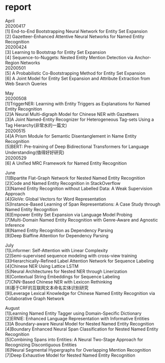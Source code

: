 # report

April  
20200417  
[1] End-to-End Bootstrapping Neural Network for Entity Set Expansion  
[2] Gazetteer-Enhanced Attentive Neural Networks for Named Entity Recognition  
20200424  
[3] Learning to Bootstrap for Entity Set Expansion  
[4] Sequence-to-Nuggets: Nested Entity Mention Detection via Anchor-Region Networks  
20200501  
[5] A Probabilistic Co-Bootstrapping Method for Entity Set Expansion  
[6] A Joint Model for Entity Set Expansion and Attribute Extraction from Web Search Queries  

May  
20200508  
[1]TriggerNER: Learning with Entity Triggers as Explanations for Named Entity Recognition  
[2]A Neural Multi-digraph Model for Chinese NER with Gazetteers  
[3]A Joint Named-Entity Recognizer for Heterogeneous Tag-sets Using a Tag Hierarchy(非常水的一篇文)  
20200515  
[4]A Prism Module for Semantic Disentanglement in Name Entity Recognition  
[5]BERT: Pre-training of Deep Bidirectional Transformers for Language Understanding(值得好好研究)  
20200529  
[6]	A Unified MRC Framework for Named Entity Recognition  

June  
[1]Bipartite Flat-Graph Network for Nested Named Entity Recognition  
[2]Code and Named Entity Recognition in StackOverflow  
[3]Named Entity Recognition without Labelled Data: A Weak Supervision Approach  
[4]GloVe: Global Vectors for Word Representation  
[5]Instance-Based Learning of Span Representations: A Case Study through Named Entity Recognition  
[6]Empower Entity Set Expansion via Language Model Probing  
[7]Multi-Domain Named Entity Recognition with Genre-Aware and Agnostic Inference   
[8]Named Entity Recognition as Dependency Parsing  
[9]Deep Biaffine Attention for Dependency Parsing   

July  
[1]Linformer: Self-Attention with Linear Complexity  
[2]Semi-supervised sequence modeling with cross-view training 
[3]Hierarchically-Refined Label Attention Network for Sequence Labeling  
[4]Chinese NER Using Lattice LSTM  
[5]Neural Architectures for Nested NER through Linerization  
[6]Contextual String Embeddings for Sequence Labeling  
[7]CNN-Based Chinese NER with Lexicon Rethinking  
[8]基于CRF的互联网文本命名实体识别研究  
[9]Leverage Lexical Knowledge for Chinese Named Entity Recognition via Collaborative Graph Network  

August  
[1]Learning Named Entity Tagger using Domain-Specific Dictionary  
[2]ERNIE: Enhanced Language Representation with Informative Entities  
[3]A Boundary-aware Neural Model for Nested Named Entity Recognition  
[4]Boundary Enhanced Neural Span Classification for Nested Named Entity Recognition  
[5]Combining Spans into Entities: A Neural Two-Stage Approach for Recognizing Discontiguous Entities  
[6]Neural Segmental Hypergraphs for Overlapping Mention Recognition  
[7]Deep Exhaustive Model for Nested Named Entity Recognition  